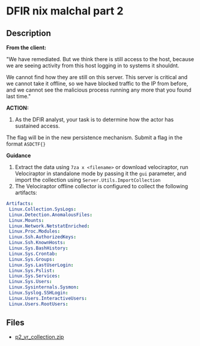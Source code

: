 # DFIR nix malchal part 2

## Description

**From the client:** 

"We have remediated. But we think there is still access to the host, because we are seeing activity from this host logging in to systems it shouldnt.

We cannot find how they are still on this server. This server is critical and we cannot take it offline, so we have blocked traffic to the IP from before, and we cannot see the malicious process running any more that you found last time."

**ACTION:** 

1. As the DFIR analyst, your task is to determine how the actor has sustained access.

The flag will be in the new persistence mechanism. Submit a flag in the format `ASDCTF{}`

**Guidance**
1. Extract the data using `7za x <filename>` or download velociraptor, run Velociraptor in standalone mode by passing it the `gui` parameter, and import the collection using `Server.Utils.ImportCollection`
2. The Velociraptor offline collector is configured to collect the following artifacts:

```yaml
Artifacts:
 Linux.Collection.SysLogs:
 Linux.Detection.AnomalousFiles:
 Linux.Mounts:
 Linux.Network.NetstatEnriched:
 Linux.Proc.Modules:
 Linux.Ssh.AuthorizedKeys:
 Linux.Ssh.KnownHosts:
 Linux.Sys.BashHistory:
 Linux.Sys.Crontab:
 Linux.Sys.Groups:
 Linux.Sys.LastUserLogin:
 Linux.Sys.Pslist:
 Linux.Sys.Services:
 Linux.Sys.Users:
 Linux.Sysinternals.Sysmon:
 Linux.Syslog.SSHLogin:
 Linux.Users.InteractiveUsers:
 Linux.Users.RootUsers:
```

## Files

* [p2_vr_collection.zip](files/p2_vr_collection.zip)


